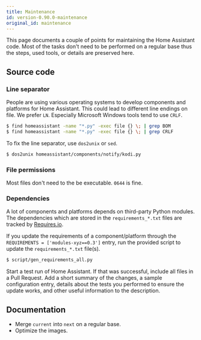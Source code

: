 ```yaml
---
title: Maintenance
id: version-0.90.0-maintenance
original_id: maintenance
---
```


This page documents a couple of points for maintaining the Home Assistant code. Most of the tasks don't need to be performed on a regular base thus the steps, used tools, or details are preserved here.

## Source code

### Line separator

People are using various operating systems to develop components and platforms for Home Assistant. This could lead to different line endings on file. We prefer `LN`. Especially Microsoft Windows tools tend to use `CRLF`.

```bash
$ find homeassistant -name "*.py" -exec file {} \; | grep BOM
$ find homeassistant -name "*.py" -exec file {} \; | grep CRLF
```

To fix the line separator, use `dos2unix` or `sed`.

```bash
$ dos2unix homeassistant/components/notify/kodi.py
```

### File permissions

Most files don't need to the be executable. `0644` is fine.

### Dependencies

A lot of components and platforms depends on third-party Python modules. The dependencies which are stored in the `requirements_*.txt` files are tracked by [Requires.io](https://requires.io/github/home-assistant/home-assistant/requirements/?branch=dev).

If you update the requirements of a component/platform through the `REQUIREMENTS = ['modules-xyz==0.3']` entry, run the provided script to update the `requirements_*.txt` file(s).

```bash
$ script/gen_requirements_all.py
```

Start a test run of Home Assistant. If that was successful, include all files in a Pull Request. Add a short summary of the changes, a sample configuration entry, details about the tests you performed to ensure the update works, and other useful information to the description.


## Documentation

- Merge `current` into `next` on a regular base.
- Optimize the images.


